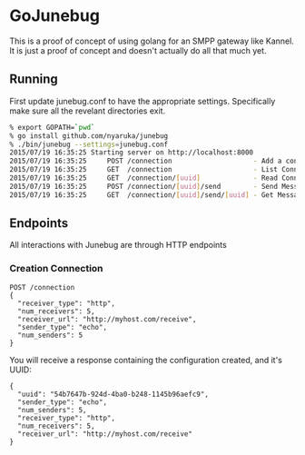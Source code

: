 # GoJunebug
This is a proof of concept of using golang for an SMPP gateway like Kannel. It is just a proof of concept and 
doesn't actually do all that much yet.

## Running
First update junebug.conf to have the appropriate settings. Specifically make sure all the revelant directories exit.

```bash
% export GOPATH=`pwd`
% go install github.com/nyaruka/junebug
% ./bin/junebug --settings=junebug.conf
2015/07/19 16:35:25 Starting server on http://localhost:8000
2015/07/19 16:35:25 	POST /connection                    - Add a connection
2015/07/19 16:35:25 	GET  /connection                    - List Connections
2015/07/19 16:35:25 	GET  /connection/[uuid]             - Read Connection Status
2015/07/19 16:35:25 	POST /connection/[uuid]/send        - Send Message
2015/07/19 16:35:25 	GET  /connection/[uuid]/send/[uuid] - Get Message Status
```

## Endpoints
All interactions with Junebug are through HTTP endpoints

### Creation Connection
```
POST /connection
{
  "receiver_type": "http",
  "num_receivers": 5,
  "receiver_url": "http://myhost.com/receive",
  "sender_type": "echo",
  "num_senders": 5
}
```
You will receive a response containing the configuration created, and it's UUID:
```
{
  "uuid": "54b7647b-924d-4ba0-b248-1145b96aefc9",
  "sender_type": "echo",
  "num_senders": 5,
  "receiver_type": "http",
  "num_receivers": 5,
  "receiver_url": "http://myhost.com/receive"
}
```
